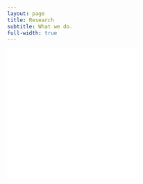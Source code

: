 ```yaml
---
layout: page
title: Research
subtitle: What we do.
full-width: true
---
```


<object data="/assets/Research_07062023_1.pdf" type="application/pdf" width="100%" height="1000rem" data="/assets/Research_07062023_1.pdf#zoom=85&scrollbar=0&toolbar=0&navpanes=0" id="pdf_content" style="pointer-events: none;">
    <embed src="/assets/Research_07062023_1.pdf#zoom=85&scrollbar=0&toolbar=0&navpanes=0">
    </embed>
</object>

<object data="/assets/Research_07062023_2.pdf" type="application/pdf" width="100%" height="1000rem" data="/assets/Research_07062023_2.pdf#zoom=85&scrollbar=0&toolbar=0&navpanes=0" id="pdf_content" style="pointer-events: none;">
    <embed src="/assets/Research_07062023_2.pdf#zoom=85&scrollbar=0&toolbar=0&navpanes=0">
    </embed>
</object>

